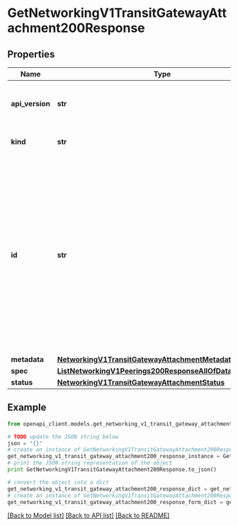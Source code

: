 # GetNetworkingV1TransitGatewayAttachment200Response


## Properties
Name | Type | Description | Notes
------------ | ------------- | ------------- | -------------
**api_version** | **str** | APIVersion defines the schema version of this representation of a resource. | [readonly] 
**kind** | **str** | Kind defines the object this REST resource represents. | [readonly] 
**id** | **str** | ID is the \&quot;natural identifier\&quot; for an object within its scope/namespace; it is normally unique across time but not space. That is, you can assume that the ID will not be reclaimed and reused after an object is deleted (\&quot;time\&quot;); however, it may collide with IDs for other object &#x60;kinds&#x60; or objects of the same &#x60;kind&#x60; within a different scope/namespace (\&quot;space\&quot;). | [readonly] 
**metadata** | [**NetworkingV1TransitGatewayAttachmentMetadata**](NetworkingV1TransitGatewayAttachmentMetadata.md) |  | [optional] 
**spec** | [**ListNetworkingV1Peerings200ResponseAllOfDataInnerSpec**](ListNetworkingV1Peerings200ResponseAllOfDataInnerSpec.md) |  | 
**status** | [**NetworkingV1TransitGatewayAttachmentStatus**](NetworkingV1TransitGatewayAttachmentStatus.md) |  | 

## Example

```python
from openapi_client.models.get_networking_v1_transit_gateway_attachment200_response import GetNetworkingV1TransitGatewayAttachment200Response

# TODO update the JSON string below
json = "{}"
# create an instance of GetNetworkingV1TransitGatewayAttachment200Response from a JSON string
get_networking_v1_transit_gateway_attachment200_response_instance = GetNetworkingV1TransitGatewayAttachment200Response.from_json(json)
# print the JSON string representation of the object
print GetNetworkingV1TransitGatewayAttachment200Response.to_json()

# convert the object into a dict
get_networking_v1_transit_gateway_attachment200_response_dict = get_networking_v1_transit_gateway_attachment200_response_instance.to_dict()
# create an instance of GetNetworkingV1TransitGatewayAttachment200Response from a dict
get_networking_v1_transit_gateway_attachment200_response_form_dict = get_networking_v1_transit_gateway_attachment200_response.from_dict(get_networking_v1_transit_gateway_attachment200_response_dict)
```
[[Back to Model list]](../ccloud/README.md#documentation-for-models) [[Back to API list]](../ccloud/README.md#documentation-for-api-endpoints) [[Back to README]](../ccloud/README.md)


